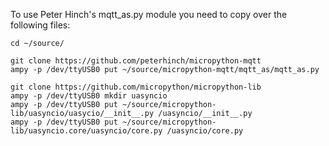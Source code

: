 To use Peter Hinch's mqtt_as.py module you need to copy over the following files:

```
cd ~/source/

git clone https://github.com/peterhinch/micropython-mqtt
ampy -p /dev/ttyUSB0 put ~/source/micropython-mqtt/mqtt_as/mqtt_as.py

git clone https://github.com/micropython/micropython-lib
ampy -p /dev/ttyUSB0 mkdir uasyncio
ampy -p /dev/ttyUSB0 put ~/source/micropython-lib/uasyncio/uasycio/__init__.py /uasyncio/__init__.py
ampy -p /dev/ttyUSB0 put ~/source/micropython-lib/uasyncio.core/uasyncio/core.py /uasyncio/core.py
```
